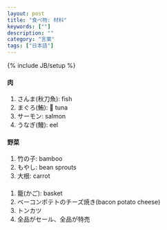 ```yaml
---
layout: post
title: "食べ物: 材料"
keywords: [""]
description: ""
category: "言葉"
tags: ["日本語"]
---
```

{% include JB/setup %}

#### 肉
1. さんま(秋刀魚): fish
2. まぐろ(鮪): 🍣 tuna
3. サーモン: salmon
4. うなぎ(鰻): eel

#### 野菜
1. 竹の子: bamboo
2. もやし: bean sprouts
3. 大根: carrot



####
1. 籠(かご): basket
2. ベーコンポテトのチーズ焼き(bacon potato cheese)
3. トンカツ
4. 全品がセール、全品が特売


